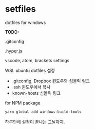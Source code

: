 # setfiles
dotfiles for windows

**TODO:**

.gitconfig

.hyper.js

vscode, atom, brackets settings

WSL ubuntu dotfiles 설정

* .gitconfig, Dropbox 윈도우와 심볼릭 링크
* .ssh 윈도우에서 복사
* known-hosts 심볼릭 링크

for NPM package

```powershell
yarn global add windows-build-tools
```



하루만에 설정이 끝나는 그날까지.

